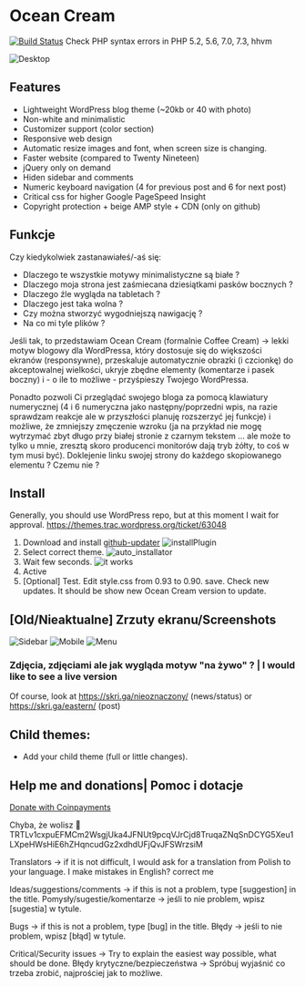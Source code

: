 # Ocean Cream
[![Build Status](https://travis-ci.org/onliniak/ocean-cream.svg?branch=master)](https://travis-ci.org/onliniak/ocean-cream)
Check PHP syntax errors in PHP 5.2, 5.6, 7.0, 7.3, hhvm

![Desktop](https://i.imgur.com/tw7FAZt.png "Desktop")

## Features

- Lightweight WordPress blog theme (~20kb or 40 with photo)
- Non-white and minimalistic
- Customizer support (color section)
- Responsive web design
- Automatic resize images and font, when screen size is changing.
- Faster website (compared to Twenty Nineteen)
- jQuery only on demand
- Hiden sidebar and comments
- Numeric keyboard navigation (4 for previous post and 6 for next post)
- Critical css for higher Google PageSpeed Insight
- Copyright protection + beige AMP style + CDN (only on github)

## Funkcje

Czy kiedykolwiek zastanawiałeś/-aś się:
- Dlaczego te wszystkie motywy minimalistyczne są białe ?
- Dlaczego moja strona jest zaśmiecana dziesiątkami pasków bocznych ? 
- Dlaczego źle wygląda na tabletach ? 
- Dlaczego jest taka wolna ? 
- Czy można stworzyć wygodniejszą nawigację ? 
- Na co mi tyle plików ?

Jeśli tak, to przedstawiam Ocean Cream (formalnie Coffee Cream) → lekki motyw blogowy dla WordPressa, który dostosuje się do większości ekranów (responsywne), przeskaluje automatycznie obrazki (i czcionkę) do akceptowalnej wielkości, ukryje zbędne elementy (komentarze i pasek boczny) i - o ile to możliwe - przyśpieszy Twojego WordPressa. 

Ponadto pozwoli Ci przeglądać swojego bloga za pomocą klawiatury numerycznej (4 i 6 numeryczna jako następny/poprzedni wpis, na razie sprawdzam reakcje ale w przyszłości planuję rozszerzyć jej funkcje) i możliwe, że zmniejszy zmęczenie wzroku (ja na przykład nie mogę wytrzymać zbyt długo przy białej stronie z czarnym tekstem … ale może to tylko u mnie, zresztą skoro producenci monitorów dają tryb żółty, to coś w tym musi być). Doklejenie linku swojej strony do każdego skopiowanego elementu ? Czemu nie ?

## Install

Generally, you should use WordPress repo, but at this moment I wait for approval. https://themes.trac.wordpress.org/ticket/63048

1. Download and install [github-updater](https://github.com/afragen/github-updater/archive/develop.zip)
![installPlugin](https://i.imgur.com/Y1bSB48.png)
2. Select correct theme.
![auto_installator](https://i.imgur.com/RxjBl0P.png)
2. Wait few seconds.
![it works](https://i.imgur.com/NKDltpK.png)
3. Active
4. [Optional] Test. Edit style.css from 0.93 to 0.90. save. Check new updates. It should be show new Ocean Cream version to update.

## [Old/Nieaktualne] Zrzuty ekranu/Screenshots

![Sidebar](https://imgur.com/mOiRHiCl.png "Sidebar")
![Mobile](https://i.imgur.com/8v4i4jx.png  "Mobile")
![Menu](https://i.imgur.com/Vat2xVy.png    "Menu")

### Zdjęcia, zdjęciami ale jak wygląda motyw "na żywo" ? | I would like to see a live version

Of course, look at https://skri.ga/nieoznaczony/ (news/status)
or https://skri.ga/eastern/ (post)

## Child themes:
+ Add your child theme (full or little changes).

## Help me and donations| Pomoc i dotacje

[Donate with Coinpayments](https://onliniak.github.io/ocean-cream/donation.htm) 

Chyba, że wolisz :turtle: TRTLv1cxpuEFMCm2WsgjUka4JFNUt9pcqVJrCjd8TruqaZNqSnDCYG5Xeu1LXpeHWsHiE6hZHqncudGz2xdhdUFjQvJFSWrzsiM 

Translators → if it is not difficult, I would ask for a translation from Polish to your language.
I make mistakes in English? correct me

Ideas/suggestions/comments → if this is not a problem, type [suggestion] in the title.
Pomysły/sugestie/komentarze → jeśli to nie problem, wpisz [sugestia] w tytule.
 
Bugs → if this is not a problem, type [bug] in the title.
Błędy → jeśli to nie problem, wpisz [błąd] w tytule.
 
Critical/Security issues → Try to explain the easiest way possible, what should be done.
Błędy krytyczne/bezpieczeństwa → Spróbuj wyjaśnić co trzeba zrobić, najprościej jak to możliwe.
